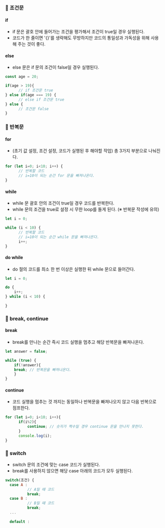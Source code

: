 ### 📑 조건문

#### if

* if 문은 괄호 안에 들어가는 조건을 평가해서 조건이 true일 경우 실행된다.
* 코드가 한 줄이면 '{}'를 생략해도 무방하지만 코드의 통일성과 가독성을 위해 사용해 주는 것이 좋다.

#### else

* else 문은 if 문의 조건이 false일 경우 실행된다.

``` javascript
const age = 20;

if(age > 19){
      // if 조건문 true
} else if(age === 19) {
      // else if 조건문 true
} else {
      // 조건문 false
}
```

### 📑 반복문

#### for

* (초기 값 설정, 조건 설정, 코드가 실행된 후 해야할 작업) 총 3가지 부분으로 나눠진다.

```javascript 
for (let i=0; i<10; i++) {
      // 반복할 코드
      // i=10이 되는 순간 for 문을 빠져나온다.
}
```

#### while

* while 문 괄호 안의 조건이 true일 경우 코드를 반복한다.
* while 문의 조건을 true로 설정 시 무한 loop를 돌게 된다. (※ 반복문 작성에 유의)

```javascript 
let i = 0;

while (i < 10) {
      // 반복할 코드
      // i=10이 되는 순간 while 문을 빠져나온다.
      i++;
}
```

#### do while

* do 절의 코드를 최소 한 번 이상은 실행한 뒤 while 문으로 들어간다.

```javascript 
let i = 0;

do {
    i++;
} while (i < 10) {
    
}
```

### 📑 break, continue

#### break

* break를 만나는 순간 즉시 코드 실행을 멈추고 해당 반복문을 빠져나온다.

```javascript 
let answer = false;

while (true) {
    if(!answer){
    break; // 반복문을 빠져나온다.
    }
}
```

#### continue

* 코드 실행을 멈추는 것 까지는 동일하나 반복문을 빠져나오지 않고 다음 반복으로 점프한다.

```javascript
for (let i=0; i<10; i++){
      if(i%2){
          continue; // 숫자가 짝수일 경우 continue 문을 만나지 못한다.
      } 
      console.log(i);
}
```

### 📑 switch

* switch 문의 조건에 맞는 case 코드가 실행된다.
* break를 사용하지 않으면 해당 case 아래의 코드가 모두 실행된다.

```javascript
switch(조건) {
  case A :
          // A일 때 코드
          break;
  case B :
          // B일 때 코드
          break;
  ...
  
  default :
```

